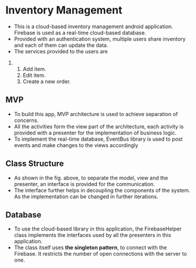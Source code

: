 # Inventory Management

- This is a cloud-based inventory management android application. Firebase is used as a real-time cloud-based database.
- Provided with an authentication system, multiple users share inventory and each of them can update the data.
- The services provided to the users are

1. 1. Add item.
   2. Edit item.
   3. Create a new order.

## MVP

- To build this app, MVP architecture is used to achieve separation of concerns.
- All the activities form the view part of the architecture, each activity is provided with a presenter for the implementation of business logic.
- To implement the real-time database, EventBus library is used to post events and make changes to the views accordingly

## Class Structure



- As shown in the fig. above, to separate the model, view and the presenter, an interface is provided for the communication.
- The interface further helps in decoupling the components of the system. As the implementation can be changed in further iterations.

## Database



- To use the cloud-based library in this application, the FirebaseHelper class implements the interfaces used by all the presenters in this application.
- The class itself uses **the singleton pattern**, to connect with the Firebase. It restricts the number of open connections with the server to one.